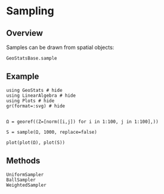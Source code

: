 # Sampling

## Overview

Samples can be drawn from spatial objects:

```@docs
GeoStatsBase.sample
```

## Example

```@example
using GeoStats # hide
using LinearAlgebra # hide
using Plots # hide
gr(format=:svg) # hide


Ω = georef((Z=[norm([i,j]) for i in 1:100, j in 1:100],))

S = sample(Ω, 1000, replace=false)

plot(plot(Ω), plot(S))
```

## Methods

```@docs
UniformSampler
BallSampler
WeightedSampler
```
